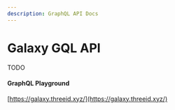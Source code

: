 ```yaml
---
description: GraphQL API Docs
---
```


# Galaxy GQL API

TODO

#### GraphQL Playground

[https://galaxy.threeid.xyz/](https://galaxy.threeid.xyz/)
